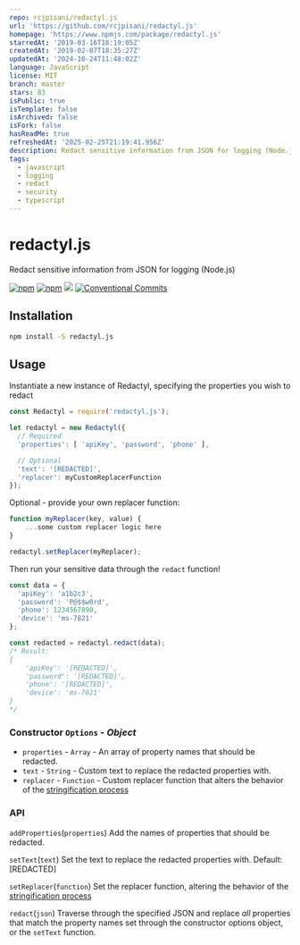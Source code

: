 ```yaml
---
repo: rcjpisani/redactyl.js
url: 'https://github.com/rcjpisani/redactyl.js'
homepage: 'https://www.npmjs.com/package/redactyl.js'
starredAt: '2019-03-16T18:19:05Z'
createdAt: '2019-02-07T18:35:27Z'
updatedAt: '2024-10-24T11:48:02Z'
language: JavaScript
license: MIT
branch: master
stars: 83
isPublic: true
isTemplate: false
isArchived: false
isFork: false
hasReadMe: true
refreshedAt: '2025-02-25T21:19:41.956Z'
description: Redact sensitive information from JSON for logging (Node.js)
tags:
  - javascript
  - logging
  - redact
  - security
  - typescript
---
```


# redactyl.js
Redact sensitive information from JSON for logging (Node.js)

<p>
<a href="https://www.npmjs.com/package/redactyl.js"><img alt="npm" src="https://img.shields.io/npm/v/redactyl.js"></a>
<a href="https://www.npmjs.com/package/redactyl.js"><img alt="npm" src="https://img.shields.io/npm/dw/redactyl.js"></a>
<a href="https://codecov.io/gh/rcjpisani/redactyl.js" ><img src="https://codecov.io/gh/rcjpisani/redactyl.js/branch/master/graph/badge.svg?token=5RH52T7NXD"/></a>
<a href="https://conventionalcommits.org"><img alt="Conventional Commits" src="https://img.shields.io/badge/Conventional%20Commits-1.0.0-%23FE5196?logo=conventionalcommits&logoColor=white"/></a>
</p>

## Installation
```sh
npm install -S redactyl.js
```

## Usage
Instantiate a new instance of Redactyl, specifying the properties you wish to redact

```javascript
const Redactyl = require('redactyl.js');

let redactyl = new Redactyl({
  // Required
  'properties': [ 'apiKey', 'password', 'phone' ],

  // Optional
  'text': '[REDACTED]',
  'replacer': myCustomReplacerFunction
});
```

Optional - provide your own replacer function:

```javascript
function myReplacer(key, value) {
    ...some custom replacer logic here
}

redactyl.setReplacer(myReplacer);
```

Then run your sensitive data through the `redact` function!

```javascript
const data = {
  'apiKey': 'a1b2c3',
  'password': 'P@$$w0rd',
  'phone': 1234567890,
  'device': 'ms-7821'
};

const redacted = redactyl.redact(data);
/* Result:
{
    'apiKey': '[REDACTED]',
    'password': '[REDACTED]',
    'phone': '[REDACTED]',
    'device': 'ms-7821'
}
*/
```

### Constructor `Options` - *Object*
- `properties` - `Array` - An array of property names that should be redacted.
- `text` - `String` - Custom text to replace the redacted properties with.
- `replacer` - `Function` - Custom replacer function that alters the behavior of the [stringification process](https://developer.mozilla.org/en-US/docs/Web/JavaScript/Reference/Global_Objects/JSON/stringify#the_replacer_parameter|MDN)

### API
`addProperties`(`properties`)
Add the names of properties that should be redacted.

`setText`(`text`)
Set the text to replace the redacted properties with. Default: [REDACTED]

`setReplacer`(`function`)
Set the replacer function, altering the behavior of the [stringification process](https://developer.mozilla.org/en-US/docs/Web/JavaScript/Reference/Global_Objects/JSON/stringify#the_replacer_parameter|MDN)

`redact`(`json`)
Traverse through the specified JSON and replace *all* properties that match the property names set through the constructor options object, or the `setText` function.
